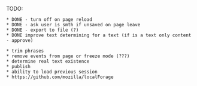 TODO:

    * DONE - turn off on page reload
    * DONE - ask user is smth if unsaved on page leave
    * DONE - export to file (?)
    * DONE improve text determining for a text (if is a text only content - approve)

    * trim phrases
    * remove events from page or freeze mode (???)
    * determine real text existence
    * publish
    * ability to load previous session
    * https://github.com/mozilla/localForage